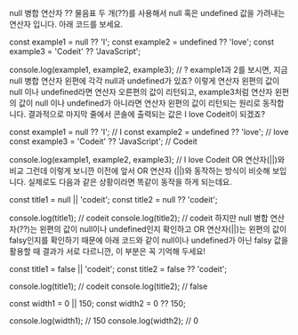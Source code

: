 null 병합 연산자 ??
물음표 두 개(??)를 사용해서 null 혹은 undefined 값을 가려내는 연산자 입니다.
아래 코드를 보세요.

const example1 = null ?? 'I';
const example2 = undefined ?? 'love';
const example3 = 'Codeit' ?? 'JavaScript';

console.log(example1, example2, example3); // ?
example1과 2를 보시면, 지금 null 병합 연산자 왼편에 각각 null과 undefined가 있죠? 이렇게 연산자 왼편의 값이 null 이나 undefined라면 연산자 오른편의 값이 리턴되고, example3처럼 연산자 왼편의 값이 null 이나 undefined가 아니라면 연산자 왼편의 값이 리턴되는 원리로 동작합니다. 결과적으로 마지막 줄에서 콘솔에 출력되는 값은 I love Codeit이 되겠죠?

const example1 = null ?? 'I'; // I
const example2 = undefined ?? 'love'; // love
const example3 = 'Codeit' ?? 'JavaScript'; // Codeit

console.log(example1, example2, example3); // I love Codeit
OR 연산자(||)와 비교
그런데 이렇게 보니깐 이전에 앞서 OR 연산자 (||)와 동작하는 방식이 비슷해 보입니다. 실제로도 다음과 같은 상황이라면 똑같이 동작을 하게 되는데요.

const title1 = null || 'codeit';
const title2 = null ?? 'codeit';

console.log(title1); // codeit
console.log(title2); // codeit
하지만 null 병합 연산자(??)는 왼편의 값이 null이나 undefined인지 확인하고 OR 연산자(||)는 왼편의 값이 falsy인지를 확인하기 때문에 아래 코드와 같이 null이나 undefined가 아닌 falsy 값을 활용할 때 결과가 서로 다르니깐, 이 부분은 꼭 기억해 두세요!

const title1 = false || 'codeit';
const title2 = false ?? 'codeit';

console.log(title1); // codeit
console.log(title2); // false

const width1 = 0 || 150;
const width2 = 0 ?? 150;

console.log(width1); // 150
console.log(width2); // 0